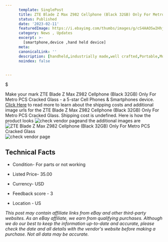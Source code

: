 ```yaml
---
      template: SinglePost
      title: ZTE Blade Z Max Z982 Cellphone (Black 32GB) Only For Metro PCS Cracked Glass
      status: Published
      date: '2023-02-11'
      featuredImage: https://i.ebayimg.com/thumbs/images/g/cS4AAOSw2Hhj5AV~/s-l225.jpg
      category: News , Updates
      excerpt: >-
        [smartphone,device ,hand held device]
      meta:
      canonicalLink: ''
      description: [handheld,industrially made,well crafted,Portable,Mobile,Compact,Convenient,Lightweight,Maneuverable,Man-portable,Miniature,Carriable,Hand-held,Light,Holdable,Transportable,Mobile device,Pocket-sized,On-the-go,Wireless,Cordless,Compact size,Convenient size, smartphone,device ,hand held device]
      noindex: false
      
        
---
```

$

Make your mark ZTE Blade Z Max Z982 Cellphone (Black 32GB) Only For Metro PCS Cracked Glass - a 5-star Cell Phones & Smartphones device. [Click Here](https://www.ebay.com/itm/354572021444?hash=item528e23aec4%3Ag%3AcS4AAOSw2Hhj5AV%7E&mkevt=1&mkcid=1&mkrid=711-53200-19255-0&campid=%253CePNCampaignId%253E&customid=%253CreferenceId%253E&toolid=10049) to read more to learn about the shipping costs and additional image urls for the ZTE Blade Z Max Z982 Cellphone (Black 32GB) Only For Metro PCS Cracked Glass. Shipping cost is undefined. Here is how the product looks ![check vendor page](https://i.ebayimg.com/thumbs/images/g/cS4AAOSw2Hhj5AV~/s-l225.jpg)and the additional images are![ZTE Blade Z Max Z982 Cellphone (Black 32GB) Only For Metro PCS Cracked Glass](https://i.ebayimg.com/images/g/cS4AAOSw2Hhj5AV~/s-l1600.jpg)![check vendor page](https://origin-galleryplus.ebayimg.com/ws/web/354572021444_2_0_1/225x225.jpg,https://origin-galleryplus.ebayimg.com/ws/web/354572021444_3_0_1/225x225.jpg,https://origin-galleryplus.ebayimg.com/ws/web/354572021444_4_0_1/225x225.jpg,https://origin-galleryplus.ebayimg.com/ws/web/354572021444_5_0_1/225x225.jpg,https://origin-galleryplus.ebayimg.com/ws/web/354572021444_6_0_1/225x225.jpg)



 ## Technical Facts 



     
      

 - Condition- For parts or not working 


      

 - Listed Price- 35.00 


      

 - Currency- USD 


      

 - Feedback score - 3 


      

 - Location - US 


      
      

 *_This post may contain affiliate links from eBay and other third-party websites. As an eBay affiliate, we earn from qualifying purchases. Although we do our best to keep the information up-to-date and accurate, please check the date and all details with the vendor's website before making a purchase. Not all data may be accurate._*






